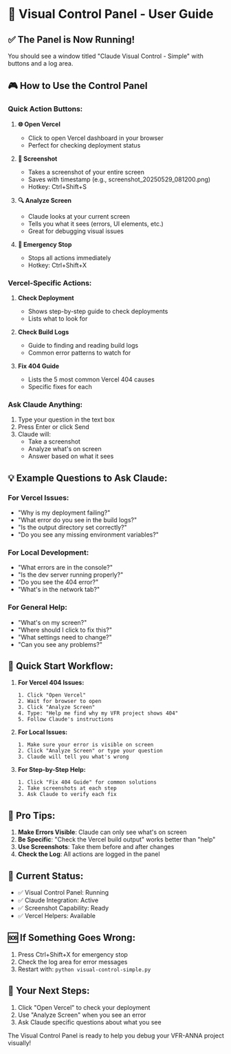 # 🎯 Visual Control Panel - User Guide

## ✅ The Panel is Now Running!

You should see a window titled "Claude Visual Control - Simple" with buttons and a log area.

## 🎮 How to Use the Control Panel

### Quick Action Buttons:

1. **🌐 Open Vercel**
   - Click to open Vercel dashboard in your browser
   - Perfect for checking deployment status

2. **📸 Screenshot**
   - Takes a screenshot of your entire screen
   - Saves with timestamp (e.g., screenshot_20250529_081200.png)
   - Hotkey: Ctrl+Shift+S

3. **🔍 Analyze Screen**
   - Claude looks at your current screen
   - Tells you what it sees (errors, UI elements, etc.)
   - Great for debugging visual issues

4. **🛑 Emergency Stop**
   - Stops all actions immediately
   - Hotkey: Ctrl+Shift+X

### Vercel-Specific Actions:

1. **Check Deployment**
   - Shows step-by-step guide to check deployments
   - Lists what to look for

2. **Check Build Logs**
   - Guide to finding and reading build logs
   - Common error patterns to watch for

3. **Fix 404 Guide**
   - Lists the 5 most common Vercel 404 causes
   - Specific fixes for each

### Ask Claude Anything:

1. Type your question in the text box
2. Press Enter or click Send
3. Claude will:
   - Take a screenshot
   - Analyze what's on screen
   - Answer based on what it sees

## 💡 Example Questions to Ask Claude:

### For Vercel Issues:
- "Why is my deployment failing?"
- "What error do you see in the build logs?"
- "Is the output directory set correctly?"
- "Do you see any missing environment variables?"

### For Local Development:
- "What errors are in the console?"
- "Is the dev server running properly?"
- "Do you see the 404 error?"
- "What's in the network tab?"

### For General Help:
- "What's on my screen?"
- "Where should I click to fix this?"
- "What settings need to change?"
- "Can you see any problems?"

## 🚀 Quick Start Workflow:

1. **For Vercel 404 Issues:**
   ```
   1. Click "Open Vercel"
   2. Wait for browser to open
   3. Click "Analyze Screen"
   4. Type: "Help me find why my VFR project shows 404"
   5. Follow Claude's instructions
   ```

2. **For Local Issues:**
   ```
   1. Make sure your error is visible on screen
   2. Click "Analyze Screen" or type your question
   3. Claude will tell you what's wrong
   ```

3. **For Step-by-Step Help:**
   ```
   1. Click "Fix 404 Guide" for common solutions
   2. Take screenshots at each step
   3. Ask Claude to verify each fix
   ```

## 🔧 Pro Tips:

1. **Make Errors Visible**: Claude can only see what's on screen
2. **Be Specific**: "Check the Vercel build output" works better than "help"
3. **Use Screenshots**: Take them before and after changes
4. **Check the Log**: All actions are logged in the panel

## 📝 Current Status:

- ✅ Visual Control Panel: Running
- ✅ Claude Integration: Active
- ✅ Screenshot Capability: Ready
- ✅ Vercel Helpers: Available

## 🆘 If Something Goes Wrong:

1. Press Ctrl+Shift+X for emergency stop
2. Check the log area for error messages
3. Restart with: `python visual-control-simple.py`

## 🎯 Your Next Steps:

1. Click "Open Vercel" to check your deployment
2. Use "Analyze Screen" when you see an error
3. Ask Claude specific questions about what you see

The Visual Control Panel is ready to help you debug your VFR-ANNA project visually!